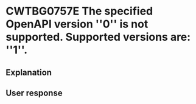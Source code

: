 # CWTBG0757E The specified OpenAPI version ''0'' is not supported. Supported versions are: ''1''.

## Explanation

## User response